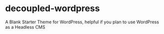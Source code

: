 # decoupled-wordpress
A Blank Starter Theme for WordPress, helpful if you plan to use WordPress as a Headless CMS
